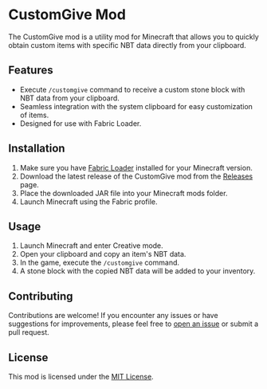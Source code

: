 # CustomGive Mod

The CustomGive mod is a utility mod for Minecraft that allows you to quickly obtain custom items with specific NBT data directly from your clipboard.

## Features

- Execute `/customgive` command to receive a custom stone block with NBT data from your clipboard.
- Seamless integration with the system clipboard for easy customization of items.
- Designed for use with Fabric Loader.

## Installation

1. Make sure you have [Fabric Loader](https://fabricmc.net/use/) installed for your Minecraft version.
2. Download the latest release of the CustomGive mod from the [Releases](https://github.com/your-username/customgive-mod/releases) page.
3. Place the downloaded JAR file into your Minecraft mods folder.
4. Launch Minecraft using the Fabric profile.

## Usage

1. Launch Minecraft and enter Creative mode.
2. Open your clipboard and copy an item's NBT data.
3. In the game, execute the `/customgive` command.
4. A stone block with the copied NBT data will be added to your inventory.

## Contributing

Contributions are welcome! If you encounter any issues or have suggestions for improvements, please feel free to [open an issue](https://github.com/LianJordaan/CustomGive/issues) or submit a pull request.

## License

This mod is licensed under the [MIT License](LICENSE).
